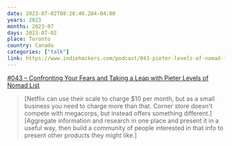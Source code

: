 ```yaml
---
date: 2023-07-02T08:28:40.284-04:00
years: 2023
months: 2023-07
days: 2023-07-02
place: Toronto
country: Canada
categories: ["talk"]
link: https://www.indiehackers.com/podcast/043-pieter-levels-of-nomad-list
---
```

[#043 – Confronting Your Fears and Taking a Leap with Pieter Levels of Nomad List](https://www.indiehackers.com/podcast/043-pieter-levels-of-nomad-list)

> [Netflix can use their scale to charge $10 per month, but as a small business you need to charge more than that. Corner store doesn't compete with megacorps, but instead offers something different.]
> [Aggregate information and research in one place and present it in a useful way, then build a community of people interested in that info to present other products they might like.]

